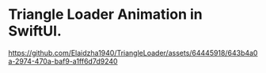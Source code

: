Triangle Loader Animation in SwiftUI.
====================================



https://github.com/Elaidzha1940/TriangleLoader/assets/64445918/643b4a0a-2974-470a-baf9-a1ff6d7d9240

